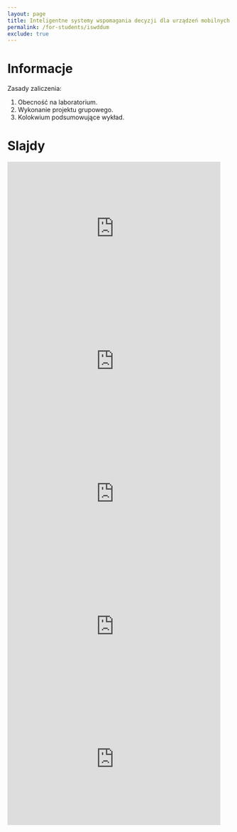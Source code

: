 ```yaml
---
layout: page
title: Inteligentne systemy wspomagania decyzji dla urządzeń mobilnych
permalink: /for-students/iswddum
exclude: true
---
```


# Informacje

Zasady zaliczenia:

1. Obecność na laboratorium.
2. Wykonanie projektu grupowego.
3. Kolokwium podsumowujące wykład.

# Slajdy

<iframe src="https://docs.google.com/presentation/d/e/2PACX-1vQW-B-nhI5dCnK3ciU4PVtbzEaCTE8IV6mo7UhNvIdZPEsyf0nmfV0Qllb22jSurVE3mZXn2DeCvo47/embed?start=false&loop=false&delayms=3000" frameborder="0" width="480" height="299" allowfullscreen="true" mozallowfullscreen="true" webkitallowfullscreen="true"></iframe>

<iframe src="https://docs.google.com/presentation/d/e/2PACX-1vSy8dpgS0_gu06WAS7I75eEMTZb8pToArx0by9aXU-ituG6KLyjyYOrxokXtqumvHyZQFVX4IFu5RV4/embed?start=false&loop=false&delayms=3000" frameborder="0" width="480" height="299" allowfullscreen="true" mozallowfullscreen="true" webkitallowfullscreen="true"></iframe>

<iframe src="https://docs.google.com/presentation/d/1YcFSRv1QLtb04Fa-Hwp1g7S6XEwWqXWwQgrvPgKfzo4/embed?start=false&loop=false&delayms=3000" frameborder="0" width="480" height="299" allowfullscreen="true" mozallowfullscreen="true" webkitallowfullscreen="true"></iframe>

<iframe src="https://docs.google.com/presentation/d/1_k9N8-8shEE0kW2anQD7ZHOo-d3wzc36F9q2i5vsBJ0/embed?start=false&loop=false&delayms=3000" frameborder="0" width="480" height="299" allowfullscreen="true" mozallowfullscreen="true" webkitallowfullscreen="true"></iframe>

<iframe src="https://docs.google.com/presentation/d/e/2PACX-1vSCX4AwzpLNs8c_pSI3gUlIOak0c3HsCRfwhm7PBaME97dFTTpoebq4hIFz1Njnu_8cue_5wLqNqRc0/embed?start=false&loop=false&delayms=3000" frameborder="0" width="480" height="299" allowfullscreen="true" mozallowfullscreen="true" webkitallowfullscreen="true"></iframe>
